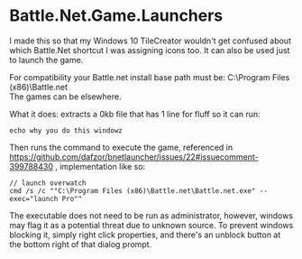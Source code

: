 # Battle.Net.Game.Launchers

I made this so that my Windows 10 TileCreator wouldn't get confused about which Battle.Net shortcut I was assigning icons too. It can also be used just to launch the game.

For compatibility your Battle.net install base path must be: C:\Program Files (x86)\Battle.net<br />
The games can be elsewhere.

What it does: extracts a 0kb file that has 1 line for fluff so it can run:
```
echo why you do this windowz
```

Then runs the command to execute the game, referenced in https://github.com/dafzor/bnetlauncher/issues/22#issuecomment-399788430 , implementation like so:
```
// launch overwatch
cmd /s /c ""C:\Program Files (x86)\Battle.net\Battle.net.exe" --exec="launch Pro""
```

The executable does not need to be run as administrator, however, windows may flag it as a potential threat due to unknown source. To prevent windows blocking it, simply right click properties, and there's an unblock button at the bottom right of that dialog prompt.
